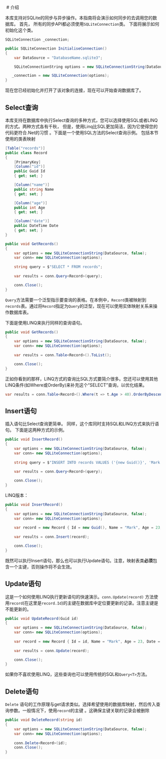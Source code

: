 ﻿﻿﻿  # 介绍

  本库支持对SQLite的同步与异步操作。本指南将会演示如何同步的去调用您的数据库。 首先， 所有的同步API都必须使用`SQLiteConnection`类。 下面将展示如何初始化这个类。

  ```c#
  SQLiteConnection _connection;
  
  public SQLiteConnection InitialiseConnection() 
  {
      var DataSource = "DatabaseName.sqlite3";
  
      SQLiteConnectionString options = new SQLiteConnectionString(DataSource, false);
  
     _connection = new SQLiteConnection(options);
  }
  ```

  现在您已经初始化并打开了该对象的连接，现在可以开始查询数据库了。

  ## Select查询

  本库支持在数据库中执行Select查询的多种方式，您可以选择使用SQL或者LINQ的方式。两种方式各有千秋， 但是，使用Linq比SQL更加简洁，因为它使得您的代码更符合.Net的习惯 。下面是一个使用SQL方法的Select查询示例。 包括本节使用的类表映射

  ```c#
  [Table("records")]
  public class Record
  {
      [PrimaryKey] 
      [Column("id")]
      public Guid Id
      { get; set; }
  
      [Column("name")]
      public string Name
      { get; set; }
  
      [Column("age")]
      public int Age
      { get; set; }
  
      [Column("date")]
      public DateTime Date
      { get; set; }
  }
  
  public void GetRecords() 
  {
      var options = new SQLiteConnectionString(DataSource, false);
      var conn= new SQLiteConnection(options);
      
      string query = $"SELECT * FROM records";
      
      var results = conn.Query<Record>(query);
  
      conn.Close();
  }
  ```

  `Query`方法需要一个泛型指示要查询的表格。在本例中，`Record`类被映射到`records`表。通过将`Record`指定为`Query`的泛型，现在可以使用实体映射关系来操作数据库表。

  下面是使用LINQ来执行同样的查询语句。

  ```c#
  public void GetRecords() 
  {
      var options = new SQLiteConnectionString(DataSource, false);
      var conn= new SQLiteConnection(options);
          
      var results = conn.Table<Record>().ToList();
  
      conn.Close();
  }
  ```

  正如你看到的那样，LINQ方式的查询比SQL方式要简介很多。您还可以使用其他LINQ条件(如Where或OrderBy)来补充这个“SELECT”查询，以优化结果。

  ```c#
  var results = conn.Table<Record>().Where(t => t.Age > 40).OrderByDescending(t => t.Age).ToList();
  ```

  ## Insert语句

  插入语句比Select查询更简单。 同样，这个库同时支持SQL和LINQ方式来执行语句。 下面是这两种方式的示例。

  ```c#
  public void InsertRecord() 
  {
      var options = new SQLiteConnectionString(DataSource, false);
      var conn= new SQLiteConnection(options);
          
      string query = $"INSERT INTO records VALUES ('{new Guid()}', 'Mark', '23', '{DateTime.Now}')";
      
      var results = conn.Query<Record>(query);
  
      conn.Close();
  }
  ```

  LINQ版本：

  ```c#
  public void InsertRecord() 
  {
      var options = new SQLiteConnectionString(DataSource, false);
      var conn= new SQLiteConnection(options);
          
      var record = new Record { Id = new Guid(), Name = "Mark", Age = 23, Date = DateTime.Now };
      
      var results = conn.Insert(record);
  
      conn.Close();
  }
  ```

  既然可以执行Insert语句，那么也可以执行Update语句。注意，映射表类**必须**包含一个主键，否则操作将不会生效。

  ## Update语句

  这是一个如何使用LINQ执行更新语句的快速演示。`conn.Update(record)` 方法使用`record`(在这里是`record.Id`)的主键在数据库中定位要更新的记录。注意主键是不能更新的。

  ```c#
  public void UpdateRecord(Guid id) 
  {
      var options = new SQLiteConnectionString(DataSource, false);
      var conn= new SQLiteConnection(options);
          
      var record = new Record { Id = id, Name = "Mark", Age = 23, Date = DateTime.Now };
      
      var results = conn.Update(record);
  
      conn.Close();
  }
  ```

  如果你不喜欢使用LINQ，这些查询也可以使用传统的SQL和` Query<T> `方法。

  ## Delete语句

  `Delete` 语句的工作原理与get请求类似。选择希望使用的数据库映射，然后传入查询参数。一般情况下，使用`record`的主键 。这确保主键关联的记录会被删除

  ```c#
  public void DeleteRecord(string id) 
  {
      var options = new SQLiteConnectionString(DataSource, false);
      var conn= new SQLiteConnection(options);
              
      conn.Delete<Record>(id);
      conn.Close();
  }
  ```
